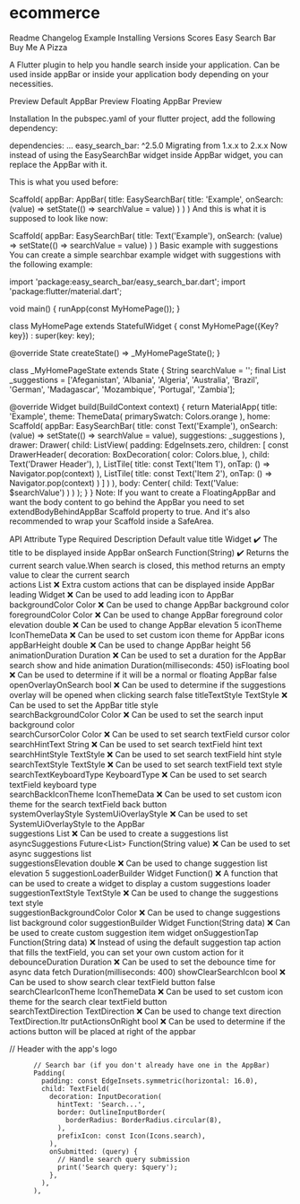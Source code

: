 # ecommerce

Readme
Changelog
Example
Installing
Versions
Scores
Easy Search Bar 
Buy Me A Pizza

A Flutter plugin to help you handle search inside your application. Can be used inside appBar or inside your application body depending on your necessities.

Preview 
Default AppBar Preview Floating AppBar Preview

Installation 
In the pubspec.yaml of your flutter project, add the following dependency:

dependencies:
  ...
  easy_search_bar: ^2.5.0
Migrating from 1.x.x to 2.x.x 
Now instead of using the EasySearchBar widget inside AppBar widget, you can replace the AppBar with it.

This is what you used before:

Scaffold(
  appBar: AppBar(
    title: EasySearchBar(
      title: 'Example',
      onSearch: (value) => setState(() => searchValue = value)
    )
  )
)
And this is what it is supposed to look like now:

Scaffold(
  appBar: EasySearchBar(
    title: Text('Example'),
    onSearch: (value) => setState(() => searchValue = value)
  )
)
Basic example with suggestions 
You can create a simple searchbar example widget with suggestions with the following example:

import 'package:easy_search_bar/easy_search_bar.dart';
import 'package:flutter/material.dart';

void main() {
  runApp(const MyHomePage());
}

class MyHomePage extends StatefulWidget {
  const MyHomePage({Key? key}) : super(key: key);

  @override
  State<MyHomePage> createState() => _MyHomePageState();
}

class _MyHomePageState extends State<MyHomePage> {
  String searchValue = '';
  final List<String> _suggestions = ['Afeganistan', 'Albania', 'Algeria', 'Australia', 'Brazil', 'German', 'Madagascar', 'Mozambique', 'Portugal', 'Zambia'];

  @override
  Widget build(BuildContext context) {
    return  MaterialApp(
      title: 'Example',
      theme: ThemeData(
        primarySwatch: Colors.orange
      ),
      home: Scaffold(
        appBar: EasySearchBar(
          title: const Text('Example'),
          onSearch: (value) => setState(() => searchValue = value),
          suggestions: _suggestions
        ),
        drawer: Drawer(
          child: ListView(
            padding: EdgeInsets.zero,
            children: [
              const DrawerHeader(
                decoration: BoxDecoration(
                  color: Colors.blue,
                ),
                child: Text('Drawer Header'),
              ),
              ListTile(
                title: const Text('Item 1'),
                onTap: () => Navigator.pop(context)
              ),
              ListTile(
                title: const Text('Item 2'),
                onTap: () => Navigator.pop(context)
              )
            ]
          )
        ),
        body: Center(
          child: Text('Value: $searchValue')
        )
      )
    );
  }
}
Note: If you want to create a FloatingAppBar and want the body content to go behind the AppBar you need to set extendBodyBehindAppBar Scaffold property to true. And it's also recommended to wrap your Scaffold inside a SafeArea.

API 
Attribute	Type	Required	Description	Default value
title	Widget	✔️	The title to be displayed inside AppBar	
onSearch	Function(String)	✔️	Returns the current search value.When search is closed, this method returns an empty value to clear the current search	
actions	List<Widget>	❌	Extra custom actions that can be displayed inside AppBar	
leading	Widget	❌	Can be used to add leading icon to AppBar	
backgroundColor	Color	❌	Can be used to change AppBar background color	
foregroundColor	Color	❌	Can be used to change AppBar foreground color	
elevation	double	❌	Can be used to change AppBar elevation	5
iconTheme	IconThemeData	❌	Can be used to set custom icon theme for AppBar icons	
appBarHeight	double	❌	Can be used to change AppBar height	56
animationDuration	Duration	❌	Can be used to set a duration for the AppBar search show and hide animation	Duration(milliseconds: 450)
isFloating	bool	❌	Can be used to determine if it will be a normal or floating AppBar	false
openOverlayOnSearch	bool	❌	Can be used to determine if the suggestions overlay will be opened when clicking search	false
titleTextStyle	TextStyle	❌	Can be used to set the AppBar title style	
searchBackgroundColor	Color	❌	Can be used to set the search input background color	
searchCursorColor	Color	❌	Can be used to set search textField cursor color	
searchHintText	String	❌	Can be used to set search textField hint text	
searchHintStyle	TextStyle	❌	Can be used to set search textField hint style	
searchTextStyle	TextStyle	❌	Can be used to set search textField text style	
searchTextKeyboardType	KeyboardType	❌	Can be used to set search textField keyboard type	
searchBackIconTheme	IconThemeData	❌	Can be used to set custom icon theme for the search textField back button	
systemOverlayStyle	SystemUiOverlayStyle	❌	Can be used to set SystemUiOverlayStyle to the AppBar	
suggestions	List<String>	❌	Can be used to create a suggestions list	
asyncSuggestions	Future<List<String>> Function(String value)	❌	Can be used to set async suggestions list	
suggestionsElevation	double	❌	Can be used to change suggestion list elevation	5
suggestionLoaderBuilder	Widget Function()	❌	A function that can be used to create a widget to display a custom suggestions loader	
suggestionTextStyle	TextStyle	❌	Can be used to change the suggestions text style	
suggestionBackgroundColor	Color	❌	Can be used to change suggestions list background color	
suggestionBuilder	Widget Function(String data)	❌	Can be used to create custom suggestion item widget	
onSuggestionTap	Function(String data)	❌	Instead of using the default suggestion tap action that fills the textField, you can set your own custom action for it	
debounceDuration	Duration	❌	Can be used to set the debounce time for async data fetch	Duration(milliseconds: 400)
showClearSearchIcon	bool	❌	Can be used to show search clear textField button	false
searchClearIconTheme	IconThemeData	❌	Can be used to set custom icon theme for the search clear textField button	
searchTextDirection	TextDirection	❌	Can be used to change text direction	TextDirection.ltr
putActionsOnRight	bool	❌	Can be used to determine if the actions button will be placed at right of the appbar







// Header with the app's logo
          

          // Search bar (if you don't already have one in the AppBar)
          Padding(
            padding: const EdgeInsets.symmetric(horizontal: 16.0),
            child: TextField(
              decoration: InputDecoration(
                hintText: 'Search...',
                border: OutlineInputBorder(
                  borderRadius: BorderRadius.circular(8),
                ),
                prefixIcon: const Icon(Icons.search),
              ),
              onSubmitted: (query) {
                // Handle search query submission
                print('Search query: $query');
              },
            ),
          ),